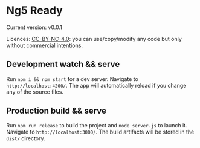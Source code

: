 # Ng5 Ready

Current version: v0.0.1

Licences: [CC-BY-NC-4.0](https://creativecommons.org/licenses/by-nc/4.0/): you can use/copy/modify any code but only without commercial intentions.


## Development watch && serve

Run `npm i && npm start` for a dev server. Navigate to `http://localhost:4200/`. The app will automatically reload if you change any of the source files.

## Production build && serve

Run `npm run release` to build the project and `node server.js` to launch it. Navigate to `http://localhost:3000/`. The build artifacts will be stored in the `dist/` directory.

